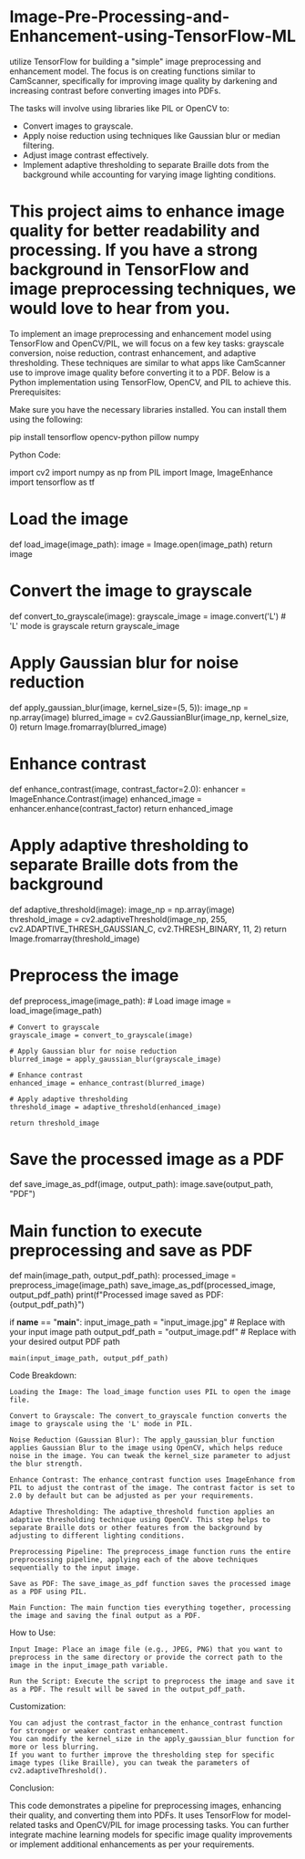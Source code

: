 # Image-Pre-Processing-and-Enhancement-using-TensorFlow-ML
utilize TensorFlow for building a "simple" image preprocessing and enhancement model. The focus is on creating functions similar to CamScanner, specifically for improving image quality by darkening and increasing contrast before converting images into PDFs.

The tasks will involve using libraries like PIL or OpenCV to:

- Convert images to grayscale.
- Apply noise reduction using techniques like Gaussian blur or median filtering.
- Adjust image contrast effectively.
- Implement adaptive thresholding to separate Braille dots from the background while accounting for varying image lighting conditions.

This project aims to enhance image quality for better readability and processing. If you have a strong background in TensorFlow and image preprocessing techniques, we would love to hear from you.
===================
To implement an image preprocessing and enhancement model using TensorFlow and OpenCV/PIL, we will focus on a few key tasks: grayscale conversion, noise reduction, contrast enhancement, and adaptive thresholding. These techniques are similar to what apps like CamScanner use to improve image quality before converting it to a PDF. Below is a Python implementation using TensorFlow, OpenCV, and PIL to achieve this.
Prerequisites:

Make sure you have the necessary libraries installed. You can install them using the following:

pip install tensorflow opencv-python pillow numpy

Python Code:

import cv2
import numpy as np
from PIL import Image, ImageEnhance
import tensorflow as tf

# Load the image
def load_image(image_path):
    image = Image.open(image_path)
    return image

# Convert the image to grayscale
def convert_to_grayscale(image):
    grayscale_image = image.convert('L')  # 'L' mode is grayscale
    return grayscale_image

# Apply Gaussian blur for noise reduction
def apply_gaussian_blur(image, kernel_size=(5, 5)):
    image_np = np.array(image)
    blurred_image = cv2.GaussianBlur(image_np, kernel_size, 0)
    return Image.fromarray(blurred_image)

# Enhance contrast
def enhance_contrast(image, contrast_factor=2.0):
    enhancer = ImageEnhance.Contrast(image)
    enhanced_image = enhancer.enhance(contrast_factor)
    return enhanced_image

# Apply adaptive thresholding to separate Braille dots from the background
def adaptive_threshold(image):
    image_np = np.array(image)
    threshold_image = cv2.adaptiveThreshold(image_np, 255, cv2.ADAPTIVE_THRESH_GAUSSIAN_C, 
                                           cv2.THRESH_BINARY, 11, 2)
    return Image.fromarray(threshold_image)

# Preprocess the image
def preprocess_image(image_path):
    # Load image
    image = load_image(image_path)
    
    # Convert to grayscale
    grayscale_image = convert_to_grayscale(image)
    
    # Apply Gaussian blur for noise reduction
    blurred_image = apply_gaussian_blur(grayscale_image)
    
    # Enhance contrast
    enhanced_image = enhance_contrast(blurred_image)
    
    # Apply adaptive thresholding
    threshold_image = adaptive_threshold(enhanced_image)
    
    return threshold_image

# Save the processed image as a PDF
def save_image_as_pdf(image, output_path):
    image.save(output_path, "PDF")

# Main function to execute preprocessing and save as PDF
def main(image_path, output_pdf_path):
    processed_image = preprocess_image(image_path)
    save_image_as_pdf(processed_image, output_pdf_path)
    print(f"Processed image saved as PDF: {output_pdf_path}")

if __name__ == "__main__":
    input_image_path = "input_image.jpg"  # Replace with your input image path
    output_pdf_path = "output_image.pdf"  # Replace with your desired output PDF path
    
    main(input_image_path, output_pdf_path)

Code Breakdown:

    Loading the Image: The load_image function uses PIL to open the image file.

    Convert to Grayscale: The convert_to_grayscale function converts the image to grayscale using the 'L' mode in PIL.

    Noise Reduction (Gaussian Blur): The apply_gaussian_blur function applies Gaussian Blur to the image using OpenCV, which helps reduce noise in the image. You can tweak the kernel_size parameter to adjust the blur strength.

    Enhance Contrast: The enhance_contrast function uses ImageEnhance from PIL to adjust the contrast of the image. The contrast factor is set to 2.0 by default but can be adjusted as per your requirements.

    Adaptive Thresholding: The adaptive_threshold function applies an adaptive thresholding technique using OpenCV. This step helps to separate Braille dots or other features from the background by adjusting to different lighting conditions.

    Preprocessing Pipeline: The preprocess_image function runs the entire preprocessing pipeline, applying each of the above techniques sequentially to the input image.

    Save as PDF: The save_image_as_pdf function saves the processed image as a PDF using PIL.

    Main Function: The main function ties everything together, processing the image and saving the final output as a PDF.

How to Use:

    Input Image: Place an image file (e.g., JPEG, PNG) that you want to preprocess in the same directory or provide the correct path to the image in the input_image_path variable.

    Run the Script: Execute the script to preprocess the image and save it as a PDF. The result will be saved in the output_pdf_path.

Customization:

    You can adjust the contrast_factor in the enhance_contrast function for stronger or weaker contrast enhancement.
    You can modify the kernel_size in the apply_gaussian_blur function for more or less blurring.
    If you want to further improve the thresholding step for specific image types (like Braille), you can tweak the parameters of cv2.adaptiveThreshold().

Conclusion:

This code demonstrates a pipeline for preprocessing images, enhancing their quality, and converting them into PDFs. It uses TensorFlow for model-related tasks and OpenCV/PIL for image processing tasks. You can further integrate machine learning models for specific image quality improvements or implement additional enhancements as per your requirements.
